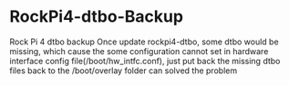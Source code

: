# RockPi4-dtbo-Backup
Rock Pi 4 dtbo backup
Once update rockpi4-dtbo, some dtbo would be missing, which cause the some configuration cannot set in hardware interface config file(/boot/hw_intfc.conf), just put back the missing dtbo files back to the /boot/overlay folder can solved the problem 
